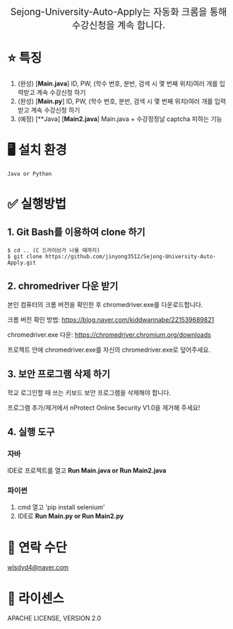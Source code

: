 <p align='center' style='font-size:150%'>Sejong-University-Auto-Apply는 자동화 크롬을 통해 수강신청을 계속 합니다.</p>

# :star: 특징
1. (완성)       [**Main.java**]     ID, PW, (학수 번호, 분반, 검색 시 몇 번째 위치)여러 개를 입력받고 계속 수강신청 하기
2. (완성)       [**Main.py**]       ID, PW, (학수 번호, 분반, 검색 시 몇 번째 위치)여러 개를 입력받고 계속 수강신청 하기
3. (예정) [**Java]      [**Main2.java**]    Main.java + 수강정정날 captcha 피하는 기능


# :desktop_computer: 설치 환경
    Java or Python


# :white_check_mark: 실행방법

## 1.  Git Bash를 이용하여 clone 하기
   
```    
$ cd .. (C 드라이브가 나올 때까지)
$ git clone https://github.com/jinyong3512/Sejong-University-Auto-Apply.git
```    



## 2.  chromedriver 다운 받기

본인 컴퓨터의 크롬 버전을 확인한 후 chromedriver.exe를 다운로드합니다.

크롬 버전 확인 방법: https://blog.naver.com/kiddwannabe/221539689821

chromedriver.exe 다운: https://chromedriver.chromium.org/downloads

프로젝트 안에 chromedriver.exe를 자신의 chromedriver.exe로 덮어주세요.



## 3.  보안 프로그램 삭제 하기

학교 로그인할 때 쓰는 키보드 보안 프로그램을 삭제해야 합니다.

프로그램 추가/제거에서 nProtect Online Security V1.0을 제거해 주세요!



## 4.  실행 도구

### 자바  
IDE로 프로젝트를 열고 **Run Main.java or Run Main2.java**

### 파이썬  
1. cmd 열고 'pip install selenium'
2. IDE로 **Run Main.py or Run Main2.py**




# 📧 연락 수단
wlsdyd4@naver.com


# :page_with_curl: 라이센스
APACHE LICENSE, VERSION 2.0
